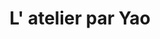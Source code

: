 ---
title: "L' atelier par Yao"
description: "L' atelier par Yao"
layout: shop
keywords:
  - 美食競賽
  - 台灣美食
  - 美食精選
datePublished: "2025-06-30"
dateModified: "2025-07-06"
city: "台中市"
district: "太平區"
address: "台中市太平區新福十六街68號2樓"
phone: "0968059811"
geo: "24.152858019081652, 120.7051389087968"
google_map: "https://maps.app.goo.gl/XrD3Di6Z9HSjf1dX7"
footinder: "https://footinder.com.tw/%E5%8F%B0%E4%B8%AD%E5%B8%82%E5%A4%AA%E5%B9%B3%E5%8D%80/141568/"
official: "https://www.twlatelier.com/"
award:
  - name: "500盤"
    year: "2024"
    entries:
      - dishes:
          - "黑糖|甘酒|櫻花"

---